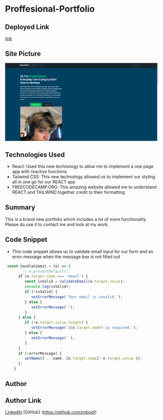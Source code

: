 # Proffesional-Portfolio

## Deployed Link

[link](https://robogf.github.io/Proffesional-Portfolio/)

## Site Picture

![site](./public/Screenshot%202022-12-06%20at%204.35.07%20AM.png)

## Technologies Used

- React: Used this new technology to allow me to implement a one page app with reactive functions
- Tailwind CSS: This new technology allowed us to implement our styling all in one go for our REACT app
- FREECODECAMP.ORG: This amazing website allowed me to understand REACT and TAILWIND together credit to their formatting

## Summary

This is a brand new portfolio which includes a lot of more functionality
Please do use it to contact me and look at my work.

## Code Snippet

- This code snippet allows us to validate email input for our form and an error message when the message box is not filled out

```JavaScript
 const handleSubmit = (e) => {
        // e.preventDefault();
      if (e.target.name === 'email') {
         const isValid = validateEmail(e.target.value);
         console.log(isValid);
         if (!isValid) {
            setErrorMessage('Your email is invalid.');
         } else {
            setErrorMessage('');
         }
      } else {
         if (!e.target.value.length) {
            setErrorMessage(`${e.target.name} is required.`);
         } else {
            setErrorMessage('');
         }
      }
      if (!errorMessage) {
         setName({ ...name, [e.target.name]: e.target.value });
      };
    }

```

## Author

## Author Link

[LinkedIn](https://www.linkedin.com/in/angel-matias-01120b251/)
[GitHub] (https://github.com/robogf)
